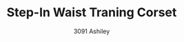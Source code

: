 ---
layout: product
title: Step-In Waist Traning Corset
subtitle: 3091 Ashiley
price: '38.00'
product_image: /neopower-net/3091-front.png
product_image_hover: /neopower-net/3091-back.png
categories: 
  - The Infinite
  - Tummy & Waist
  - Back Support
  - Daily Use
  - Postpartum
  - Vest
  - Step In
---
